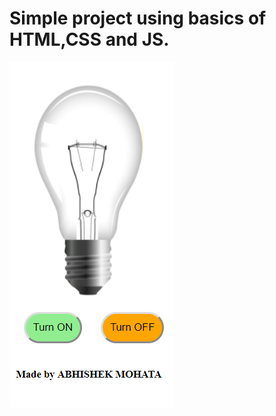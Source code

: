 # Simple project using basics of HTML,CSS and JS.  
![module](https://github.com/amohata007/Bulb_ON-OFF/blob/master/readme.png)  
